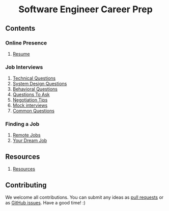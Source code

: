 <h1 align="center">Software Engineer Career Prep</h1>

## Contents

### Online Presence

1. [Resume](https://github.com/LIYINGZHEN/software-engineer-career-prep/blob/master/online-presence/resume)

### Job Interviews

1. [Technical Questions](https://github.com/LIYINGZHEN/software-engineer-career-prep/blob/master/job-interviews/technical-questions)
2. [System Design Questions](https://github.com/LIYINGZHEN/software-engineer-career-prep/blob/master/job-interviews/system-design-questions)
3. [Behavioral Questions](https://github.com/LIYINGZHEN/software-engineer-career-prep/blob/master/job-interviews/behavioral-questions)
4. [Questions To Ask](https://github.com/LIYINGZHEN/software-engineer-career-prep/blob/master/job-interviews/questions-to-ask)
5. [Negotiation Tips](https://github.com/LIYINGZHEN/software-engineer-career-prep/blob/master/job-interviews/negotiation-tips)
6. [Mock interviews](https://github.com/LIYINGZHEN/software-engineer-career-prep/blob/master/job-interviews/mock-interviews)
7. [Common Questions](https://github.com/LIYINGZHEN/software-engineer-career-prep/blob/master/job-interviews/common-questions)

### Finding a Job

1. [Remote Jobs](https://github.com/LIYINGZHEN/software-engineer-career-prep/blob/master/finding-a-job/remote-jobs)
2. [Your Dream Job](https://github.com/LIYINGZHEN/software-engineer-career-prep/blob/master/finding-a-job/your-dream-job)

## Resources

1. [Resources](https://github.com/LIYINGZHEN/software-engineer-career-prep/blob/master/resources)

## Contributing

We welcome all contributions. You can submit any ideas as [pull requests](https://github.com/LIYINGZHEN/microverse-career-prep/pulls) or as [GitHub issues](https://github.com/LIYINGZHEN/microverse-career-prep/issues). Have a good time! :)
